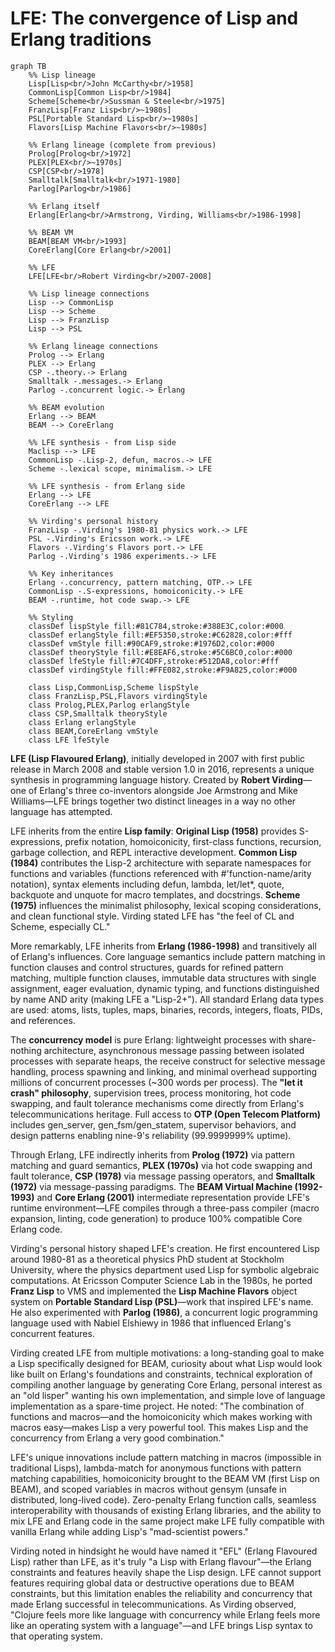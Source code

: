 # LFE: The convergence of Lisp and Erlang traditions

```mermaid
graph TB
    %% Lisp lineage
    Lisp[Lisp<br/>John McCarthy<br/>1958]
    CommonLisp[Common Lisp<br/>1984]
    Scheme[Scheme<br/>Sussman & Steele<br/>1975]
    FranzLisp[Franz Lisp<br/>~1980s]
    PSL[Portable Standard Lisp<br/>~1980s]
    Flavors[Lisp Machine Flavors<br/>~1980s]

    %% Erlang lineage (complete from previous)
    Prolog[Prolog<br/>1972]
    PLEX[PLEX<br/>~1970s]
    CSP[CSP<br/>1978]
    Smalltalk[Smalltalk<br/>1971-1980]
    Parlog[Parlog<br/>1986]

    %% Erlang itself
    Erlang[Erlang<br/>Armstrong, Virding, Williams<br/>1986-1998]

    %% BEAM VM
    BEAM[BEAM VM<br/>1993]
    CoreErlang[Core Erlang<br/>2001]

    %% LFE
    LFE[LFE<br/>Robert Virding<br/>2007-2008]

    %% Lisp lineage connections
    Lisp --> CommonLisp
    Lisp --> Scheme
    Lisp --> FranzLisp
    Lisp --> PSL

    %% Erlang lineage connections
    Prolog --> Erlang
    PLEX --> Erlang
    CSP -.theory.-> Erlang
    Smalltalk -.messages.-> Erlang
    Parlog -.concurrent logic.-> Erlang

    %% BEAM evolution
    Erlang --> BEAM
    BEAM --> CoreErlang

    %% LFE synthesis - from Lisp side
    Maclisp --> LFE
    CommonLisp -.Lisp-2, defun, macros.-> LFE
    Scheme -.lexical scope, minimalism.-> LFE

    %% LFE synthesis - from Erlang side
    Erlang --> LFE
    CoreErlang --> LFE

    %% Virding's personal history
    FranzLisp -.Virding's 1980-81 physics work.-> LFE
    PSL -.Virding's Ericsson work.-> LFE
    Flavors -.Virding's Flavors port.-> LFE
    Parlog -.Virding's 1986 experiments.-> LFE

    %% Key inheritances
    Erlang -.concurrency, pattern matching, OTP.-> LFE
    CommonLisp -.S-expressions, homoiconicity.-> LFE
    BEAM -.runtime, hot code swap.-> LFE

    %% Styling
    classDef lispStyle fill:#81C784,stroke:#388E3C,color:#000
    classDef erlangStyle fill:#EF5350,stroke:#C62828,color:#fff
    classDef vmStyle fill:#90CAF9,stroke:#1976D2,color:#000
    classDef theoryStyle fill:#E8EAF6,stroke:#5C6BC0,color:#000
    classDef lfeStyle fill:#7C4DFF,stroke:#512DA8,color:#fff
    classDef virdingStyle fill:#FFE082,stroke:#F9A825,color:#000

    class Lisp,CommonLisp,Scheme lispStyle
    class FranzLisp,PSL,Flavors virdingStyle
    class Prolog,PLEX,Parlog erlangStyle
    class CSP,Smalltalk theoryStyle
    class Erlang erlangStyle
    class BEAM,CoreErlang vmStyle
    class LFE lfeStyle
```

**LFE (Lisp Flavoured Erlang)**, initially developed in 2007 with first public release in March 2008 and stable version 1.0 in 2016, represents a unique synthesis in programming language history. Created by **Robert Virding**—one of Erlang's three co-inventors alongside Joe Armstrong and Mike Williams—LFE brings together two distinct lineages in a way no other language has attempted.

LFE inherits from the entire **Lisp family**: **Original Lisp (1958)** provides S-expressions, prefix notation, homoiconicity, first-class functions, recursion, garbage collection, and REPL interactive development. **Common Lisp (1984)** contributes the Lisp-2 architecture with separate namespaces for functions and variables (functions referenced with #'function-name/arity notation), syntax elements including defun, lambda, let/let*, quote, backquote and unquote for macro templates, and docstrings. **Scheme (1975)** influences the minimalist philosophy, lexical scoping considerations, and clean functional style. Virding stated LFE has "the feel of CL and Scheme, especially CL."

More remarkably, LFE inherits from **Erlang (1986-1998)** and transitively all of Erlang's influences. Core language semantics include pattern matching in function clauses and control structures, guards for refined pattern matching, multiple function clauses, immutable data structures with single assignment, eager evaluation, dynamic typing, and functions distinguished by name AND arity (making LFE a "Lisp-2+"). All standard Erlang data types are used: atoms, lists, tuples, maps, binaries, records, integers, floats, PIDs, and references.

The **concurrency model** is pure Erlang: lightweight processes with share-nothing architecture, asynchronous message passing between isolated processes with separate heaps, the receive construct for selective message handling, process spawning and linking, and minimal overhead supporting millions of concurrent processes (~300 words per process). The **"let it crash" philosophy**, supervision trees, process monitoring, hot code swapping, and fault tolerance mechanisms come directly from Erlang's telecommunications heritage. Full access to **OTP (Open Telecom Platform)** includes gen_server, gen_fsm/gen_statem, supervisor behaviors, and design patterns enabling nine-9's reliability (99.9999999% uptime).

Through Erlang, LFE indirectly inherits from **Prolog (1972)** via pattern matching and guard semantics, **PLEX (1970s)** via hot code swapping and fault tolerance, **CSP (1978)** via message passing operators, and **Smalltalk (1972)** via message-passing paradigms. The **BEAM Virtual Machine (1992-1993)** and **Core Erlang (2001)** intermediate representation provide LFE's runtime environment—LFE compiles through a three-pass compiler (macro expansion, linting, code generation) to produce 100% compatible Core Erlang code.

Virding's personal history shaped LFE's creation. He first encountered Lisp around 1980-81 as a theoretical physics PhD student at Stockholm University, where the physics department used Lisp for symbolic algebraic computations. At Ericsson Computer Science Lab in the 1980s, he ported **Franz Lisp** to VMS and implemented the **Lisp Machine Flavors** object system on **Portable Standard Lisp (PSL)**—work that inspired LFE's name. He also experimented with **Parlog (1986)**, a concurrent logic programming language used with Nabiel Elshiewy in 1986 that influenced Erlang's concurrent features.

Virding created LFE from multiple motivations: a long-standing goal to make a Lisp specifically designed for BEAM, curiosity about what Lisp would look like built on Erlang's foundations and constraints, technical exploration of compiling another language by generating Core Erlang, personal interest as an "old lisper" wanting his own implementation, and simple love of language implementation as a spare-time project. He noted: "The combination of functions and macros—and the homoiconicity which makes working with macros easy—makes Lisp a very powerful tool. This makes Lisp and the concurrency from Erlang a very good combination."

LFE's unique innovations include pattern matching in macros (impossible in traditional Lisps), lambda-match for anonymous functions with pattern matching capabilities, homoiconicity brought to the BEAM VM (first Lisp on BEAM), and scoped variables in macros without gensym (unsafe in distributed, long-lived code). Zero-penalty Erlang function calls, seamless interoperability with thousands of existing Erlang libraries, and the ability to mix LFE and Erlang code in the same project make LFE fully compatible with vanilla Erlang while adding Lisp's "mad-scientist powers."

Virding noted in hindsight he would have named it "EFL" (Erlang Flavoured Lisp) rather than LFE, as it's truly "a Lisp with Erlang flavour"—the Erlang constraints and features heavily shape the Lisp design. LFE cannot support features requiring global data or destructive operations due to BEAM constraints, but this limitation enables the reliability and concurrency that made Erlang successful in telecommunications. As Virding observed, "Clojure feels more like language with concurrency while Erlang feels more like an operating system with a language"—and LFE brings Lisp syntax to that operating system.
